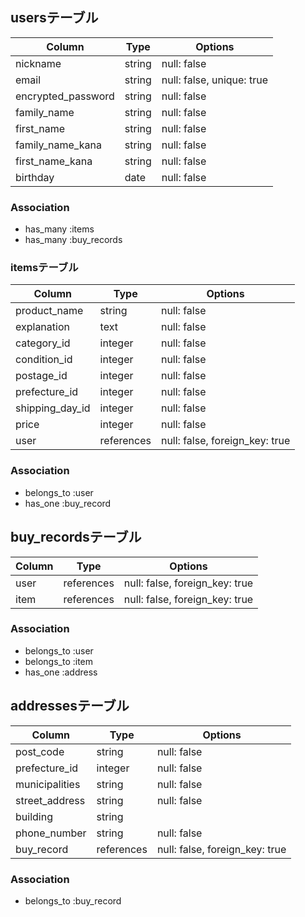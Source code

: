 ## usersテーブル

|Column             |Type    |Options                   |
|-------------------|--------|--------------------------|
|nickname           |string  |null: false               |
|email              |string  |null: false, unique: true |
|encrypted_password |string  |null: false               |
|family_name        |string  |null: false               |
|first_name         |string  |null: false               |
|family_name_kana   |string  |null: false               |
|first_name_kana    |string  |null: false               |
|birthday           |date    |null: false               |


### Association
- has_many :items
- has_many :buy_records


### itemsテーブル

|Column             |Type       |Options                        |
|-------------------|-----------|-------------------------------|
|product_name       |string     |null: false                    |
|explanation        |text       |null: false                    |
|category_id        |integer    |null: false                    |
|condition_id       |integer    |null: false                    |
|postage_id         |integer    |null: false                    |
|prefecture_id     |integer    |null: false                    |
|shipping_day_id    |integer    |null: false                    |
|price              |integer    |null: false                    |
|user               |references |null: false, foreign_key: true |


### Association
- belongs_to :user
- has_one :buy_record

## buy_recordsテーブル

|Column|Type       |Options                        |
|------|-----------|-------------------------------|
|user  |references |null: false, foreign_key: true |
|item  |references |null: false, foreign_key: true |


### Association
- belongs_to :user
- belongs_to :item
- has_one :address


## addressesテーブル

|Column             |Type       |Options                        |
|-------------------|-----------|-------------------------------|
|post_code          |string     |null: false                    |
|prefecture_id     |integer    |null: false                    |
|municipalities     |string     |null: false                    |
|street_address     |string     |null: false                    |
|building           |string     |                               |
|phone_number       |string     |null: false                    |
|buy_record         |references |null: false, foreign_key: true |


### Association
- belongs_to :buy_record